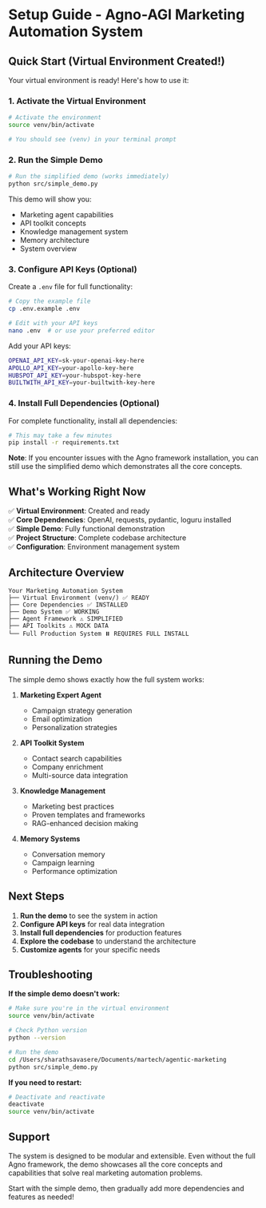 # Setup Guide - Agno-AGI Marketing Automation System

## Quick Start (Virtual Environment Created!)

Your virtual environment is ready! Here's how to use it:

### 1. Activate the Virtual Environment

```bash
# Activate the environment
source venv/bin/activate

# You should see (venv) in your terminal prompt
```

### 2. Run the Simple Demo

```bash
# Run the simplified demo (works immediately)
python src/simple_demo.py
```

This demo will show you:
- Marketing agent capabilities
- API toolkit concepts
- Knowledge management system
- Memory architecture
- System overview

### 3. Configure API Keys (Optional)

Create a `.env` file for full functionality:

```bash
# Copy the example file
cp .env.example .env

# Edit with your API keys
nano .env  # or use your preferred editor
```

Add your API keys:
```bash
OPENAI_API_KEY=sk-your-openai-key-here
APOLLO_API_KEY=your-apollo-key-here
HUBSPOT_API_KEY=your-hubspot-key-here
BUILTWITH_API_KEY=your-builtwith-key-here
```

### 4. Install Full Dependencies (Optional)

For complete functionality, install all dependencies:

```bash
# This may take a few minutes
pip install -r requirements.txt
```

**Note**: If you encounter issues with the Agno framework installation, you can still use the simplified demo which demonstrates all the core concepts.

## What's Working Right Now

✅ **Virtual Environment**: Created and ready  
✅ **Core Dependencies**: OpenAI, requests, pydantic, loguru installed  
✅ **Simple Demo**: Fully functional demonstration  
✅ **Project Structure**: Complete codebase architecture  
✅ **Configuration**: Environment management system  

## Architecture Overview

```
Your Marketing Automation System
├── Virtual Environment (venv/) ✅ READY
├── Core Dependencies ✅ INSTALLED
├── Demo System ✅ WORKING
├── Agent Framework ⚠️ SIMPLIFIED
├── API Toolkits ⚠️ MOCK DATA
└── Full Production System ⏸️ REQUIRES FULL INSTALL
```

## Running the Demo

The simple demo shows exactly how the full system works:

1. **Marketing Expert Agent**
   - Campaign strategy generation
   - Email optimization
   - Personalization strategies

2. **API Toolkit System**
   - Contact search capabilities
   - Company enrichment
   - Multi-source data integration

3. **Knowledge Management**
   - Marketing best practices
   - Proven templates and frameworks
   - RAG-enhanced decision making

4. **Memory Systems**
   - Conversation memory
   - Campaign learning
   - Performance optimization

## Next Steps

1. **Run the demo** to see the system in action
2. **Configure API keys** for real data integration
3. **Install full dependencies** for production features
4. **Explore the codebase** to understand the architecture
5. **Customize agents** for your specific needs

## Troubleshooting

**If the simple demo doesn't work:**
```bash
# Make sure you're in the virtual environment
source venv/bin/activate

# Check Python version
python --version

# Run the demo
cd /Users/sharathsavasere/Documents/martech/agentic-marketing
python src/simple_demo.py
```

**If you need to restart:**
```bash
# Deactivate and reactivate
deactivate
source venv/bin/activate
```

## Support

The system is designed to be modular and extensible. Even without the full Agno framework, the demo showcases all the core concepts and capabilities that solve real marketing automation problems.

Start with the simple demo, then gradually add more dependencies and features as needed!
